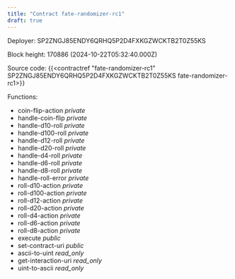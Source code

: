 ```yaml
---
title: "Contract fate-randomizer-rc1"
draft: true
---
```

Deployer: SP2ZNGJ85ENDY6QRHQ5P2D4FXKGZWCKTB2T0Z55KS


 



Block height: 170886 (2024-10-22T05:32:40.000Z)

Source code: {{<contractref "fate-randomizer-rc1" SP2ZNGJ85ENDY6QRHQ5P2D4FXKGZWCKTB2T0Z55KS fate-randomizer-rc1>}}

Functions:

* coin-flip-action _private_
* handle-coin-flip _private_
* handle-d10-roll _private_
* handle-d100-roll _private_
* handle-d12-roll _private_
* handle-d20-roll _private_
* handle-d4-roll _private_
* handle-d6-roll _private_
* handle-d8-roll _private_
* handle-roll-error _private_
* roll-d10-action _private_
* roll-d100-action _private_
* roll-d12-action _private_
* roll-d20-action _private_
* roll-d4-action _private_
* roll-d6-action _private_
* roll-d8-action _private_
* execute _public_
* set-contract-uri _public_
* ascii-to-uint _read_only_
* get-interaction-uri _read_only_
* uint-to-ascii _read_only_
